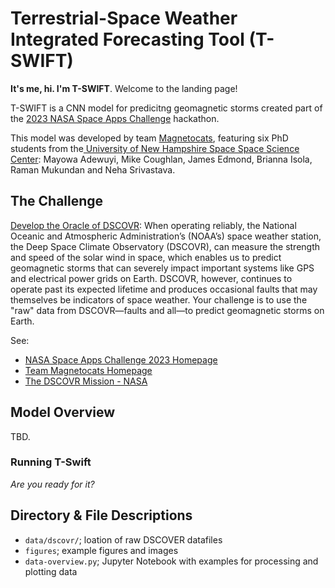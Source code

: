 # Terrestrial-Space Weather Integrated Forecasting Tool (T-SWIFT)
**It's me, hi. I'm T-SWIFT**. Welcome to the landing page!


T-SWIFT is a CNN model for predicitng geomagnetic storms created part of the [2023 NASA Space Apps Challenge](https://www.spaceappschallenge.org/) hackathon.

This model was developed by team [Magnetocats](https://www.spaceappschallenge.org/2023/find-a-team/magnetocats/), featuring six PhD students from the[ University of New Hampshire Space Space Science Center](https://eos.unh.edu/space-science-center): Mayowa Adewuyi, Mike Coughlan, James Edmond, Brianna Isola, Raman Mukundan and Neha Srivastava.

## The Challenge 

[Develop the Oracle of DSCOVR](https://www.spaceappschallenge.org/2023/challenges/develop-the-oracle-of-dscovr/): When operating reliably, the National Oceanic and Atmospheric Administration’s (NOAA’s) space weather station, the Deep Space Climate Observatory (DSCOVR), can measure the strength and speed of the solar wind in space, which enables us to predict geomagnetic storms that can severely impact important systems like GPS and electrical power grids on Earth. DSCOVR, however, continues to operate past its expected lifetime and produces occasional faults that may themselves be indicators of space weather. Your challenge is to use the "raw" data from DSCOVR—faults and all—to predict geomagnetic storms on Earth.

See:
* [NASA Space Apps Challenge 2023 Homepage](https://www.spaceappschallenge.org/)
* [Team Magnetocats Homepage](https://www.spaceappschallenge.org/2023/find-a-team/magnetocats/)
* [The DSCOVR Mission - NASA](https://science.nasa.gov/mission/dscovr/)

## Model Overview

TBD.

### Running T-Swift
_Are you ready for it?_

## Directory & File Descriptions
* `data/dscovr/`; loation of raw DSCOVER datafiles
* `figures`; example figures and images
* `data-overview.py`;  Jupyter Notebook with examples for processing and plotting data



